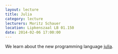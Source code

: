 ```yaml
---
layout: lecture
title: Julia
category: lecture
lecturers: Moritz Schauer
location: Lipkenszaal LB 01.150
date: 2014-02-06 17:00:00
---
```


We learn about the new programming language [julia].

[julia]: http://julialang.org
